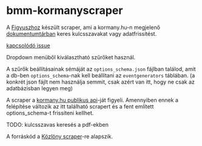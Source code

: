 # bmm-kormanyscraper

A [Figyuszhoz](https://figyusz.k-monitor.hu) készült scraper, ami a kormany.hu-n megjelenő [dokumentumtárban](https://kormany.hu/dokumentumtar) keres kulcsszavakat vagy adatfrissítést.

[kapcsolódó issue](https://github.com/Code-for-Hungary/bmm-frontend/issues/10)

Dropdown menüből kiválasztható szűrőket használ.

A szűrők beállításainak sémáját az `options_schema.json` fájlban találod, amit a db-ben `options_schema`-nak kell beállítani az `eventgenerators` táblában. (a konkrét json fájlt nem használja semmit, csak azért van itt, hogy ne csak az adatbázisban legyen meg)

A scraper a [kormany.hu publikus api](https://kormany.hu/publicapi/document-library)-ját figyeli. Amennyiben ennek a felépítése változik az itt található scrapert és a fent említett options_schema-t frissíteni kellhet.

TODO: kulcsszavas keresés a pdf-ekben

A forráskód a [Közlöny scraper](https://github.com/Code-for-Hungary/bmm-kozlonyscraper)-re alapszik.
